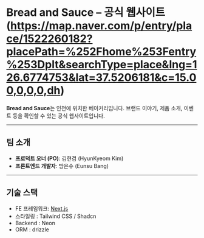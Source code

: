 # Bread and Sauce – 공식 웹사이트 (https://map.naver.com/p/entry/place/1522260182?placePath=%252Fhome%253Fentry%253Dplt&searchType=place&lng=126.6774753&lat=37.5206181&c=15.00,0,0,0,dh)

**Bread and Sauce**는 인천에 위치한 베이커리입니다.
브랜드 이야기, 제품 소개, 이벤트 등을 확인할 수 있는 공식 웹사이트입니다.

---

## 팀 소개

- **프로덕트 오너 (PO)**: 김현겸 (HyunKyeom Kim)  
- **프론트엔드 개발자**: 방은수 (Eunsu Bang)

---

## 기술 스택

- FE 프레임워크: [Next.js](https://nextjs.org/)
- 스타일링 : Tailwind CSS / Shadcn
- Backend : Neon
- ORM : drizzle 
